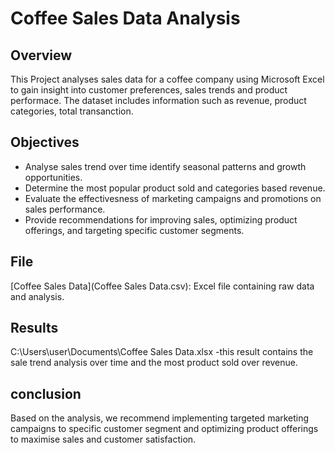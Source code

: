 # Coffee Sales Data Analysis

## Overview
This Project analyses sales data for a coffee company using Microsoft Excel to gain insight into customer preferences, sales trends and product performace. The dataset includes information such as revenue, product categories, total transanction.

## Objectives
- Analyse sales trend over time identify seasonal patterns and growth opportunities.
- Determine the most popular product sold and categories based revenue.
- Evaluate the effectivesness of marketing campaigns and promotions on sales performance.
- Provide recommendations for improving sales, optimizing product offerings, and targeting specific customer segments.

## File
[Coffee Sales Data](Coffee Sales Data.csv): Excel file containing raw data and analysis.

## Results
C:\Users\user\Documents\Coffee Sales Data.xlsx
-this result contains the sale trend analysis over time and the most product sold over revenue.

## conclusion
Based on the analysis, we recommend implementing targeted marketing campaigns to specific customer segment and optimizing product offerings to maximise sales and customer satisfaction.
